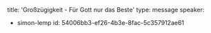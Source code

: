 title: 'Großzügigkeit - Für Gott nur das Beste'
type: message
speaker:
  - simon-lemp
id: 54006bb3-ef26-4b3e-8fac-5c357912ae61
